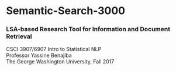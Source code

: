 # Semantic-Search-3000
### LSA-based Research Tool for Information and Document Retrieval


CSCI 3907/6907 Intro to Statistical NLP <br>
Professor Yassine Benajiba <br>
The George Washington University, Fall 2017
